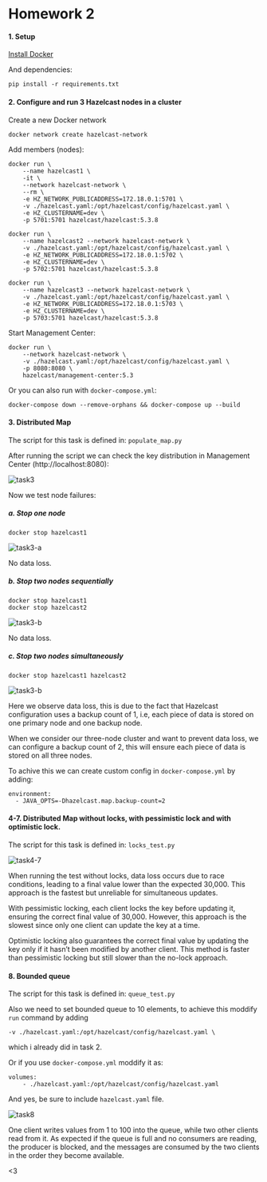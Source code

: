 # Homework 2

#### 1. Setup
[Install Docker](https://docs.docker.com/get-docker/)

And dependencies:
```
pip install -r requirements.txt
```

#### 2. Configure and run 3 Hazelcast nodes in a cluster

Create a new Docker network
```
docker network create hazelcast-network
````

Add members (nodes):

```
docker run \
    --name hazelcast1 \
    -it \
    --network hazelcast-network \
    --rm \
    -e HZ_NETWORK_PUBLICADDRESS=172.18.0.1:5701 \
    -v ./hazelcast.yaml:/opt/hazelcast/config/hazelcast.yaml \
    -e HZ_CLUSTERNAME=dev \
    -p 5701:5701 hazelcast/hazelcast:5.3.8
```
```
docker run \
    --name hazelcast2 --network hazelcast-network \
    -v ./hazelcast.yaml:/opt/hazelcast/config/hazelcast.yaml \
    -e HZ_NETWORK_PUBLICADDRESS=172.18.0.1:5702 \
    -e HZ_CLUSTERNAME=dev \
    -p 5702:5701 hazelcast/hazelcast:5.3.8
```
```
docker run \
    --name hazelcast3 --network hazelcast-network \
    -v ./hazelcast.yaml:/opt/hazelcast/config/hazelcast.yaml \
    -e HZ_NETWORK_PUBLICADDRESS=172.18.0.1:5703 \
    -e HZ_CLUSTERNAME=dev \
    -p 5703:5701 hazelcast/hazelcast:5.3.8
```

Start Management Center:
```
docker run \
    --network hazelcast-network \
    -v ./hazelcast.yaml:/opt/hazelcast/config/hazelcast.yaml \
    -p 8080:8080 \
    hazelcast/management-center:5.3
```

Or you can also run with `docker-compose.yml`:

```
docker-compose down --remove-orphans && docker-compose up --build
```

#### 3. Distributed Map 

The script for this task is defined in: `populate_map.py`

After running the script we can check the key distribution in Management Center (http://localhost:8080):

![task3](data/task3.png)

Now we test node failures:

##### a. Stop one node
```
docker stop hazelcast1
```

![task3-a](data/task3-a.png)

No data loss.


##### b. Stop two nodes sequentially
```
docker stop hazelcast1
docker stop hazelcast2
```

![task3-b](data/task3-b.png)

No data loss.

##### c. Stop two nodes simultaneously
```
docker stop hazelcast1 hazelcast2
```

![task3-b](data/task3-c.png)

Here we observe data loss, this is due to the fact that Hazelcast configuration uses a backup count of 1, i.e, each piece of data is stored on one primary node and one backup node.

When we consider our three-node cluster and want to prevent data loss, we can configure a backup count of 2, this will ensure each piece of data is stored on all three nodes.

To achive this we can create custom config in `docker-compose.yml` by adding:
```
environment:
  - JAVA_OPTS=-Dhazelcast.map.backup-count=2
```

#### 4-7. Distributed Map without locks, with pessimistic lock and with optimistic lock.

The script for this task is defined in: `locks_test.py`

![task4-7](data/task4-7.png)

When running the test without locks, data loss occurs due to race conditions, leading to a final value lower than the expected 30,000. This approach is the fastest but unreliable for simultaneous updates.

With pessimistic locking, each client locks the key before updating it, ensuring the correct final value of 30,000. However, this approach is the slowest since only one client can update the key at a time.

Optimistic locking also guarantees the correct final value by updating the key only if it hasn’t been modified by another client. This method is faster than pessimistic locking but still slower than the no-lock approach.

#### 8. Bounded queue 

The script for this task is defined in: `queue_test.py`

Also we need to set bounded queue to 10 elements, to achieve this  moddify  `run` command by adding
```
-v ./hazelcast.yaml:/opt/hazelcast/config/hazelcast.yaml \
```
which i already did in task 2. 

Or if you use `docker-compose.yml` moddify it as:
```
volumes:
    - ./hazelcast.yaml:/opt/hazelcast/config/hazelcast.yaml
```

And yes, be sure to include `hazelcast.yaml` file.

![task8](data/task8.png)

One client writes values from 1 to 100 into the queue, while two other clients read from it. As expected if the queue is full and no consumers are reading, the producer is blocked, and the messages are consumed by the two clients in the order they become available.

<3